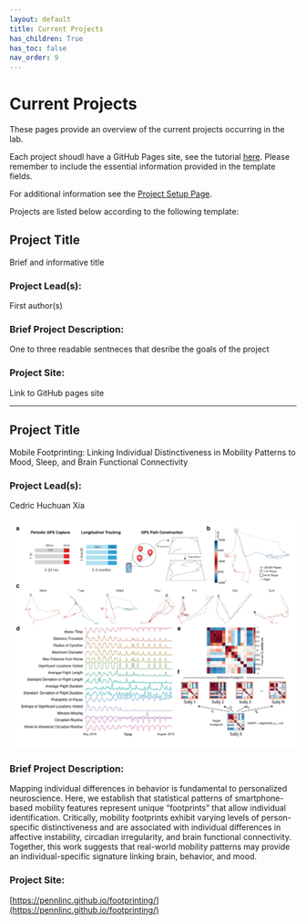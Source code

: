 ```yaml
---
layout: default
title: Current Projects
has_children: True
has_toc: false
nav_order: 9
---
```



# Current Projects

These pages provide an overview of the current projects occurring in the lab.    

Each project shoudl have a GitHub Pages site, see the tutorial [here](https://pennlinc.github.io/docs/Contributing/project-documentation/). Please remember to include the essential information provided in the template fields.

For additional information see the [Project Setup Page](https://pennlinc.github.io/docs/LabHome/ProjectSetup/).  

Projects are  listed below  according to the following template:

## Project Title

Brief and informative title


### Project Lead(s):

First author(s)


### Brief Project Description: 

One to three readable sentneces that desribe the goals of the project


### Project Site: 

Link to GitHub pages site

---

## Project Title

Mobile Footprinting: Linking Individual Distinctiveness in Mobility Patterns to Mood, Sleep, and Brain Functional Connectivity


### Project Lead(s):

Cedric Huchuan Xia

<img src="/assets/images/IMG_9423.JPG" alt="">

### Brief Project Description: 

Mapping individual differences in behavior is fundamental to personalized neuroscience. Here, we establish that statistical patterns of smartphone-based mobility features represent unique “footprints” that allow individual identification. Critically, mobility footprints exhibit varying levels of person-specific distinctiveness and are associated with individual differences in affective instability, circadian irregularity, and brain functional connectivity. Together, this work suggests that real-world mobility patterns may provide an individual-specific signature linking brain, behavior, and mood.


### Project Site: 

[https://pennlinc.github.io/footprinting/](https://pennlinc.github.io/footprinting/)






